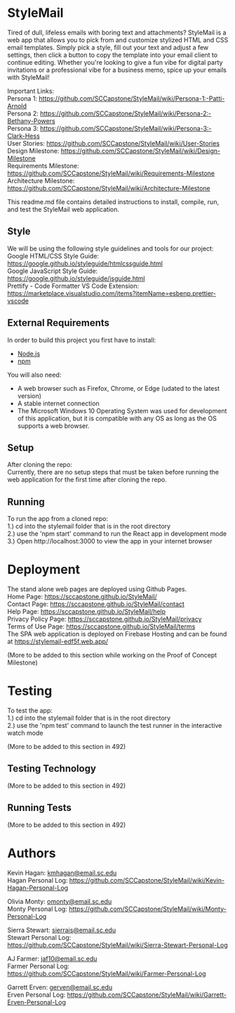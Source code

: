 # StyleMail

Tired of dull, lifeless emails with boring text and attachments? StyleMail is a web app that allows you to pick from and customize stylized HTML and CSS email templates. Simply pick a style, fill out your text and adjust a few settings, then click a button to copy the template into your email client to continue editing. Whether you're looking to give a fun vibe for digital party invitations or a professional vibe for a business memo, spice up your emails with StyleMail!  

Important Links:  
Persona 1: https://github.com/SCCapstone/StyleMail/wiki/Persona-1:-Patti-Arnold  
Persona 2: https://github.com/SCCapstone/StyleMail/wiki/Persona-2:-Bethany-Powers  
Persona 3: https://github.com/SCCapstone/StyleMail/wiki/Persona-3:-Clark-Hess  
User Stories: https://github.com/SCCapstone/StyleMail/wiki/User-Stories  
Design Milestone: https://github.com/SCCapstone/StyleMail/wiki/Design-Milestone  
Requirements Milestone: https://github.com/SCCapstone/StyleMail/wiki/Requirements-Milestone  
Architecture Milestone: https://github.com/SCCapstone/StyleMail/wiki/Architecture-Milestone  

This readme.md file contains detailed instructions to install, compile, run, and test the StyleMail web application.  

## Style

We will be using the following style guidelines and tools for our project:  
Google HTML/CSS Style Guide: https://google.github.io/styleguide/htmlcssguide.html  
Google JavaScript Style Guide: https://google.github.io/styleguide/jsguide.html  
Prettify - Code Formatter VS Code Extension: https://marketplace.visualstudio.com/items?itemName=esbenp.prettier-vscode  

## External Requirements

In order to build this project you first have to install:

* [Node.js](https://nodejs.org/en/)  
* [npm](https://www.npmjs.com/)  

You will also need:  
* A web browser such as Firefox, Chrome, or Edge (udated to the latest version)  
* A stable internet connection  
* The Microsoft Windows 10 Operating System was used for development of this application, but it is compatible with any OS as long as the OS supports a web browser.  

## Setup

After cloning the repo:  
Currently, there are no setup steps that must be taken before running the web application for the first time after cloning the repo.  

## Running

To run the app from a cloned repo:  
1.) cd into the stylemail folder that is in the root directory  
2.) use the 'npm start' command to run the React app in development mode  
3.) Open http://localhost:3000 to view the app in your internet browser  

# Deployment

The stand alone web pages are deployed using Github Pages.  
Home Page: https://sccapstone.github.io/StyleMail/  
Contact Page: https://sccapstone.github.io/StyleMail/contact  
Help Page: https://sccapstone.github.io/StyleMail/help  
Privacy Policy Page: https://sccapstone.github.io/StyleMail/privacy  
Terms of Use Page: https://sccapstone.github.io/StyleMail/terms  
The SPA web application is deployed on Firebase Hosting and can be found at https://stylemail-edf5f.web.app/

(More to be added to this section while working on the Proof of Concept Milestone)  

# Testing

To test the app:  
1.) cd into the stylemail folder that is in the root directory  
2.) use the 'npm test' command to launch the test runner in the interactive watch mode  

(More to be added to this section in 492)  

## Testing Technology

(More to be added to this section in 492)  

## Running Tests

(More to be added to this section in 492)  

# Authors

Kevin Hagan: kmhagan@email.sc.edu  
Hagan Personal Log: https://github.com/SCCapstone/StyleMail/wiki/Kevin-Hagan-Personal-Log  

Olivia Monty: omonty@email.sc.edu  
Monty Personal Log: https://github.com/SCCapstone/StyleMail/wiki/Monty-Personal-Log  

Sierra Stewart: sierrais@email.sc.edu  
Stewart Personal Log: https://github.com/SCCapstone/StyleMail/wiki/Sierra-Stewart-Personal-Log  

AJ Farmer: jaf10@email.sc.edu  
Farmer Personal Log: https://github.com/SCCapstone/StyleMail/wiki/Farmer-Personal-Log  

Garrett Erven: gerven@email.sc.edu  
Erven Personal Log: https://github.com/SCCapstone/StyleMail/wiki/Garrett-Erven-Personal-Log  
